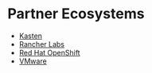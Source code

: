 # Partner Ecosystems

* [Kasten](kasten/index.md)
* [Rancher Labs](rancher_labs/index.md)
* [Red Hat OpenShift](redhat_openshift/index.md)
* [VMware](vmware/index.html)
